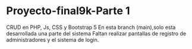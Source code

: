 # Proyecto-final9k-Parte 1

CRUD en PHP, Js, CSS y Bootstrap 5
En esta branch (main),solo esta desarrollada una parte del sistema
Faltan realizar pantallas de registro de administradores y el sistema de
login.
